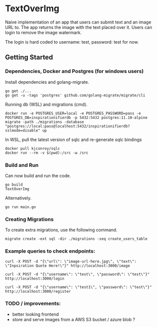 # TextOverImg
Naive implementation of an app that users can submit text and an image URL to.
The app returns the image with the text placed over it. Users can login to remove the image watermark.

The login is hard coded to username: test, password: test for now.

## Getting Started
### Dependencies, Docker and Postgres (for windows users)
Install dependencies and golang-migrate.
```
go get ./...
go get -u -tags 'postgres' github.com/golang-migrate/migrate/cli
```
Running db (WSL) and migrations (cmd).
```
docker run -e POSTGRES_USER=local -e POSTGRES_PASSWORD=pass -e POSTGRES_DB=inspirationifierdb -p 5432:5432 postgres:11.10-alpine
migrate -path ./migrations -database "postgres://local:pass@localhost:5432/inspirationifierdb?sslmode=disable" up
```
In WSL, pull the latest version of sqlc and re-generate  sqlc bindings
```
docker pull kjconroy/sqlc
docker run --rm -v $(pwd):/src -w /src
```

### Build and Run
Can now build and run the code.
```
go build
TextOverImg
```
Alternatively.
```
go run main.go
```

### Creating Migrations
To create extra migrations, use the following command.
```
migrate create -ext sql -dir ./migrations -seq create_users_table
```

### Example queries to check endpoints:
```
curl -X POST -d "{\"url\": \"image-url-here.jpg\", \"text\": \"Inpsiration Quote Here!\"}" http://localhost:3000/image

curl -X POST -d "{\"username\": \"test\", \"password\": \"test\"}" http://localhost:3000/login

curl -X POST -d "{\"username\": \"test1\", \"password\": \"test\"}" http://localhost:3000/register
```

### TODO / improvements:
- better looking frontend
- store and serve images from a AWS S3 bucket / azure blob ?
